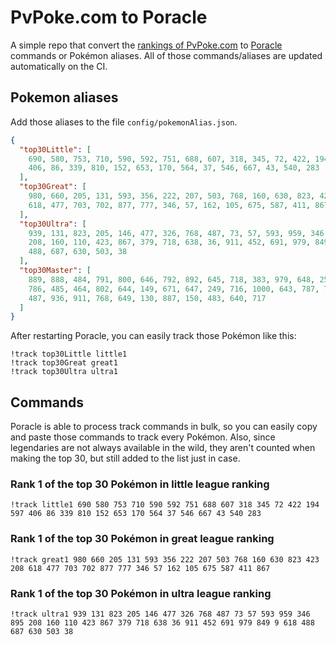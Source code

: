 # PvPoke.com to Poracle
A simple repo that convert the [rankings of PvPoke.com](https://pvpoke.com/rankings/) to [Poracle](https://github.com/KartulUdus/PoracleJS) commands or Pokémon aliases. 
All of those commands/aliases are updated automatically on the CI.

## Pokemon aliases
Add those aliases to the file `config/pokemonAlias.json`. 

<!-- aliases-start -->
```json
{
  "top30Little": [
    690, 580, 753, 710, 590, 592, 751, 688, 607, 318, 345, 72, 422, 194, 597,
    406, 86, 339, 810, 152, 653, 170, 564, 37, 546, 667, 43, 540, 283
  ],
  "top30Great": [
    980, 660, 205, 131, 593, 356, 222, 207, 503, 768, 160, 630, 823, 423, 208,
    618, 477, 703, 702, 877, 777, 346, 57, 162, 105, 675, 587, 411, 867
  ],
  "top30Ultra": [
    939, 131, 823, 205, 146, 477, 326, 768, 487, 73, 57, 593, 959, 346, 895,
    208, 160, 110, 423, 867, 379, 718, 638, 36, 911, 452, 691, 979, 849, 9, 618,
    488, 687, 630, 503, 38
  ],
  "top30Master": [
    889, 888, 484, 791, 800, 646, 792, 892, 645, 718, 383, 979, 648, 250, 376,
    786, 485, 464, 802, 644, 149, 671, 647, 249, 716, 1000, 643, 787, 721, 809,
    487, 936, 911, 768, 649, 130, 887, 150, 483, 640, 717
  ]
}
```
<!-- aliases-end -->

After restarting Poracle, you can easily track those Pokémon like this:
```shell
!track top30Little little1
!track top30Great great1
!track top30Ultra ultra1
```

## Commands
Poracle is able to process track commands in bulk, so you can easily copy and paste those commands to track every Pokémon. 
Also, since legendaries are not always available in the wild, they aren't counted when making the top 30, but still added to the list just in case.

### Rank 1 of the top 30 Pokémon in little league ranking
<!-- top30little-start -->
```
!track little1 690 580 753 710 590 592 751 688 607 318 345 72 422 194 597 406 86 339 810 152 653 170 564 37 546 667 43 540 283
```
<!-- top30little-end -->

### Rank 1 of the top 30 Pokémon in great league ranking
<!-- top30great-start -->
```
!track great1 980 660 205 131 593 356 222 207 503 768 160 630 823 423 208 618 477 703 702 877 777 346 57 162 105 675 587 411 867
```
<!-- top30great-end -->

### Rank 1 of the top 30 Pokémon in ultra league ranking
<!-- top30ultra-start -->
```
!track ultra1 939 131 823 205 146 477 326 768 487 73 57 593 959 346 895 208 160 110 423 867 379 718 638 36 911 452 691 979 849 9 618 488 687 630 503 38
```
<!-- top30ultra-end -->
